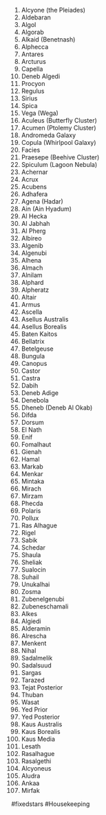 
1. Alcyone (the Pleiades)
2. Aldebaran
3. Algol
4. Algorab
5. Alkaid (Benetnash)
6. Alphecca
7. Antares
8. Arcturus
9. Capella
10. Deneb Algedi
11. Procyon
12. Regulus
13. Sirius
14. Spica
15. Vega (Wega)
16. Aculeus (Butterfly Cluster)
17. Acumen (Ptolemy Cluster)
18. Andromeda Galaxy
19. Copula (Whirlpool Galaxy)
20. Facies
21. Praesepe (Beehive Cluster)
22. Spiculum (Lagoon Nebula)
23. Achernar
24. Acrux
25. Acubens
26. Adhafera
27. Agena (Hadar)
28. Ain (Ain Hyadum)
29. Al Hecka
30. Al Jabhah
31. Al Pherg
32. Albireo
33. Algenib
34. Algenubi
35. Alhena
36. Almach
37. Alnilam
38. Alphard
39. Alpheratz
40. Altair
41. Armus
42. Ascella
43. Asellus Australis
44. Asellus Borealis
45. Baten Kaitos
46. Bellatrix
47. Betelgeuse
48. Bungula
49. Canopus
50. Castor
51. Castra
52. Dabih
53. Deneb Adige
54. Denebola
55. Dheneb (Deneb Al Okab)
56. Difda
57. Dorsum
58. El Nath
59. Enif
60. Fomalhaut
61. Gienah
62. Hamal
63. Markab
64. Menkar
65. Mintaka
66. Mirach
67. Mirzam
68. Phecda
69. Polaris
70. Pollux
71. Ras Alhague
72. Rigel
73. Sabik
74. Schedar
75. Shaula
76. Sheliak
77. Sualocin
78. Suhail
79. Unukalhai
80. Zosma
81. Zubenelgenubi
82. Zubeneschamali
83. Alkes
84. Algiedi
85. Alderamin
86. Alrescha
87. Menkent
88. Nihal
89. Sadalmelik
90. Sadalsuud
91. Sargas
92. Tarazed
93. Tejat Posterior
94. Thuban
95. Wasat
96. Yed Prior
97. Yed Posterior
98. Kaus Australis
99. Kaus Borealis
100. Kaus Media
101. Lesath
102. Rasalhague
103. Rasalgethi
104. Alcyoneus
105. Aludra
106. Ankaa
107. Mirfak

#fixedstars #Housekeeping 